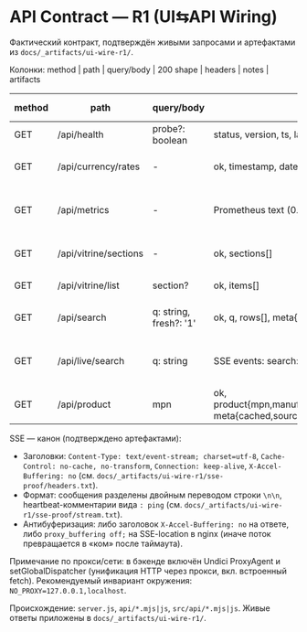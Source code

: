 # API Contract — R1 (UI⇆API Wiring)

Фактический контракт, подтверждён живыми запросами и артефактами из `docs/_artifacts/ui-wire-r1/`.

Колонки: method | path | query/body | 200 shape | headers | notes | artifacts

| method | path | query/body | 200 shape (ключи) | headers (ключевые) | notes | artifacts |
|---|---|---|---|---|---|---|
| GET | /api/health | probe?: boolean | status, version, ts, latency_ms, probe, proxy{trust,value}, sources{...}, currency{rates{USD,EUR},age_hours}, cache{...} | Content-Type: application/json | public | docs/_artifacts/ui-wire-r1/api-captures/health.txt |
| GET | /api/currency/rates | - | ok, timestamp, date, age_hours, rates{USD,EUR,GBP?}, source | application/json | public | docs/_artifacts/ui-wire-r1/api-captures/currency_rates.txt |
| GET | /api/metrics | - | Prometheus text (0.0.4) | Content-Type: text/plain; version=0.0.4; charset=utf-8 | public, text | docs/_artifacts/ui-wire-r1/api-captures/metrics.txt |
| GET | /api/vitrine/sections | - | ok, sections[] | application/json | cache-backed | docs/_artifacts/ui-wire-r1/api-captures/vitrine_sections.txt |
| GET | /api/vitrine/list | section? | ok, items[] | application/json | cache-backed | docs/_artifacts/ui-wire-r1/api-captures/vitrine_list.txt |
| GET | /api/search | q: string, fresh?: '1' | ok, q, rows[], meta{source,total,cached,elapsed,providers[],currency{rates{USD,EUR},date,source},usedQueries?[]} | application/json | нормализация на стороне бэка отражается в meta.usedQueries | docs/_artifacts/ui-wire-r1/api-captures/search_LM317T.txt |
| GET | /api/live/search | q: string | SSE events: search:start, provider:partial|error, result, done; heartbeat `: ping` | Content-Type: text/event-stream; Cache-Control: no-cache; X-Accel-Buffering: no | события разделены `\n\n`; ошибки провайдеров — expected reality и отражены отдельными событиями | docs/_artifacts/ui-wire-r1/sse-proof/headers.txt, docs/_artifacts/ui-wire-r1/sse-proof/stream.txt |
| GET | /api/product | mpn | ok, product{mpn,manufacturer,title,description,images/datasheets?,technical_specs?,pricing?,availability?,regions?,package?,packaging?,vendorUrl,source}, meta{cached,sources?} | application/json | merged из Mouser/TME/Farnell/DigiKey | docs/_artifacts/ui-wire-r1/api-captures/product_LM317T.txt |

SSE — канон (подтверждено артефактами):
- Заголовки: `Content-Type: text/event-stream; charset=utf-8`, `Cache-Control: no-cache, no-transform`, `Connection: keep-alive`, `X-Accel-Buffering: no` (см. `docs/_artifacts/ui-wire-r1/sse-proof/headers.txt`).
- Формат: сообщения разделены двойным переводом строки `\n\n`, heartbeat-комментарии вида `: ping` (см. `docs/_artifacts/ui-wire-r1/sse-proof/stream.txt`).
- Антибуферизация: либо заголовок `X-Accel-Buffering: no` на ответе, либо `proxy_buffering off;` на SSE-location в nginx (иначе поток превращается в «ком» после таймаута).

Примечание по прокси/сети: в бэкенде включён Undici ProxyAgent и setGlobalDispatcher (унификация HTTP через прокси, вкл. встроенный fetch). Рекомендуемый инвариант окружения: `NO_PROXY=127.0.0.1,localhost`.

Происхождение: `server.js`, `api/*.mjs|js`, `src/api/*.mjs|js`. Живые ответы приложены в `docs/_artifacts/ui-wire-r1/`.

